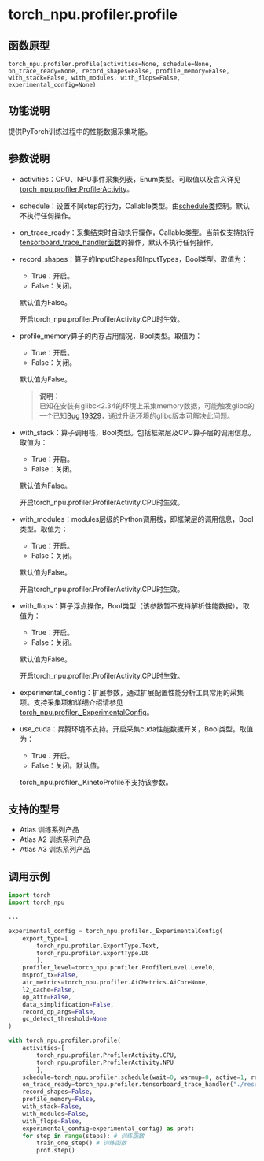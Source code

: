 # torch_npu.profiler.profile

## 函数原型

```
torch_npu.profiler.profile(activities=None, schedule=None, on_trace_ready=None, record_shapes=False, profile_memory=False, with_stack=False, with_modules, with_flops=False, experimental_config=None)
```

## 功能说明

提供PyTorch训练过程中的性能数据采集功能。

## 参数说明

- activities：CPU、NPU事件采集列表，Enum类型。可取值以及含义详见[torch_npu.profiler.ProfilerActivity](torch_npu-profiler-ProfilerActivity.md)。

- schedule：设置不同step的行为，Callable类型。由[schedule类](torch_npu-profiler-schedule.md)控制。默认不执行任何操作。
- on_trace_ready：采集结束时自动执行操作，Callable类型。当前仅支持执行[tensorboard_trace_handler函数](torch_npu-profiler-tensorboard_trace_handler.md)的操作，默认不执行任何操作。
- record_shapes：算子的InputShapes和InputTypes，Bool类型。取值为：

    - True：开启。
    - False：关闭。

     默认值为False。

    开启torch_npu.profiler.ProfilerActivity.CPU时生效。

- profile_memory算子的内存占用情况，Bool类型。取值为：

    - True：开启。
    - False：关闭。

     默认值为False。

    >**说明：**<br>
    >已知在安装有glibc<2.34的环境上采集memory数据，可能触发glibc的一个已知[Bug 19329](https://sourceware.org/bugzilla/show_bug.cgi?id=19329)，通过升级环境的glibc版本可解决此问题。

- with_stack：算子调用栈，Bool类型。包括框架层及CPU算子层的调用信息。取值为：

    - True：开启。
    - False：关闭。

     默认值为False。

    开启torch_npu.profiler.ProfilerActivity.CPU时生效。

- with_modules：modules层级的Python调用栈，即框架层的调用信息，Bool类型。取值为：

    - True：开启。
    - False：关闭。

     默认值为False。

    开启torch_npu.profiler.ProfilerActivity.CPU时生效。

- with_flops：算子浮点操作，Bool类型（该参数暂不支持解析性能数据）。取值为：

    - True：开启。
    - False：关闭。

     默认值为False。

    开启torch_npu.profiler.ProfilerActivity.CPU时生效。

- experimental_config：扩展参数，通过扩展配置性能分析工具常用的采集项。支持采集项和详细介绍请参见[torch_npu.profiler._ExperimentalConfig](torch_npu-profiler-_ExperimentalConfig.md)。
- use_cuda：昇腾环境不支持。开启采集cuda性能数据开关，Bool类型。取值为：

    - True：开启。
    - False：关闭。默认值。

     torch_npu.profiler._KinetoProfile不支持该参数。


## 支持的型号

- <term>Atlas 训练系列产品</term>
- <term>Atlas A2 训练系列产品</term>
- <term>Atlas A3 训练系列产品</term>

## 调用示例

```python
import torch
import torch_npu

...

experimental_config = torch_npu.profiler._ExperimentalConfig(
	export_type=[
		torch_npu.profiler.ExportType.Text,
		torch_npu.profiler.ExportType.Db
		],
	profiler_level=torch_npu.profiler.ProfilerLevel.Level0,
	msprof_tx=False,
	aic_metrics=torch_npu.profiler.AiCMetrics.AiCoreNone,
	l2_cache=False,
	op_attr=False,
	data_simplification=False,
	record_op_args=False,
	gc_detect_threshold=None
)

with torch_npu.profiler.profile(
	activities=[
		torch_npu.profiler.ProfilerActivity.CPU,
		torch_npu.profiler.ProfilerActivity.NPU
		],
	schedule=torch_npu.profiler.schedule(wait=0, warmup=0, active=1, repeat=1, skip_first=1),
	on_trace_ready=torch_npu.profiler.tensorboard_trace_handler("./result"),
	record_shapes=False,
	profile_memory=False,
	with_stack=False,
	with_modules=False,
	with_flops=False,
	experimental_config=experimental_config) as prof:
	for step in range(steps): # 训练函数
		train_one_step() # 训练函数
		prof.step()
```

